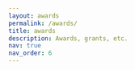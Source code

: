 ```yaml
---
layout: awards
permalink: /awards/
title: awards
description: Awards, grants, etc.
nav: true
nav_order: 6
---
```

